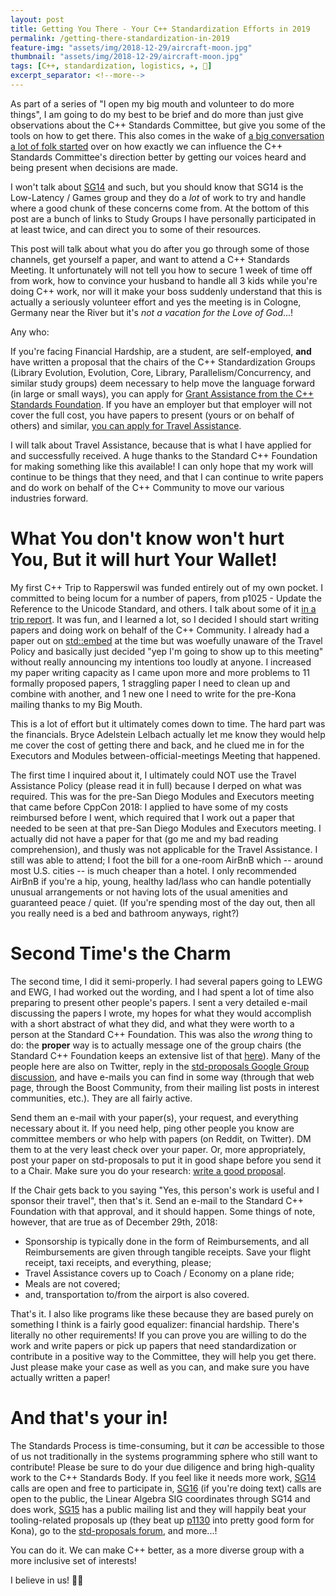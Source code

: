 ```yaml
---
layout: post
title: Getting You There - Your C++ Standardization Efforts in 2019
permalink: /getting-there-standardization-in-2019
feature-img: "assets/img/2018-12-29/aircraft-moon.jpg"
thumbnail: "assets/img/2018-12-29/aircraft-moon.jpg"
tags: [C++, standardization, logistics, ✈️, 👛]
excerpt_separator: <!--more-->
---
```


As part of a series of "I open my big mouth and volunteer to do more things", I am going to do my best to be brief and do more than just give observations about the C++ Standards Committee, but give you some of the tools on<!--more--> how to get there. This also comes in the wake of [a big conversation a lot of folk started](https://twitter.com/_Felipe/status/1078932775103803393) over on how exactly we can influence the C++ Standards Committee's direction better by getting our voices heard and being present when decisions are made.

I won't talk about [SG14](https://github.com/WG21-SG14/SG14) and such, but you should know that SG14 is the Low-Latency / Games group and they do a _lot_ of work to try and handle where a good chunk of these concerns come from. At the bottom of this post are a bunch of links to Study Groups I have personally participated in at least twice, and can direct you to some of their resources.

This post will talk about what you do after you go through some of those channels, get yourself a paper, and want to attend a C++ Standards Meeting. It unfortunately will not tell you how to secure 1 week of time off from work, how to convince your husband to handle all 3 kids while you're doing C++ work, nor will it make your boss suddenly understand that this is actually a seriously volunteer effort and yes the meeting is in Cologne, Germany near the River but it's _not a vacation for the Love of God_...!

Any who:

If you're facing Financial Hardship, are a student, are self-employed, **and** have written a proposal that the chairs of the C++ Standardization Groups (Library Evolution, Evolution, Core, Library, Parallelism/Concurrency, and similar study groups) deem necessary to help move the language forward (in large or small ways), you can apply for [Grant Assistance from the C++ Standards Foundation](https://isocpp.org/about/financial-assistance-policy). If you have an employer but that employer will not cover the full cost, you have papers to present (yours or on behalf of others) and similar, [you can apply for Travel Assistance](https://isocpp.org/about/financial-assistance-policy).

I will talk about Travel Assistance, because that is what I have applied for and successfully received. A huge thanks to the Standard C++ Foundation for making something like this available! I can only hope that my work will continue to be things that they need, and that I can continue to write papers and do work on behalf of the C++ Community to move our various industries forward.


# What You don't know won't hurt You, But it will hurt Your Wallet!

My first C++ Trip to Rapperswil was funded entirely out of my own pocket. I committed to being locum for a number of papers, from p1025 - Update the Reference to the Unicode Standard, and others. I talk about some of it [in a trip report](https://thephd.github.io/rapperswil-2018-c++-committee-trip-report). It was fun, and I learned a lot, so I decided I should start writing papers and doing work on behalf of the C++ Community. I already had a paper out on [std::embed](/vendor/future_cxx/papers/d1040.html) at the time but was woefully unaware of the Travel Policy and basically just decided "yep I'm going to show up to this meeting" without really announcing my intentions too loudly at anyone. I increased my paper writing capacity as I came upon more and more problems to 11 formally proposed papers, 1 straggling paper I need to clean up and combine with another, and 1 new one I need to write for the pre-Kona mailing thanks to my Big Mouth.

This is a lot of effort but it ultimately comes down to time. The hard part was the financials. Bryce Adelstein Lelbach actually let me know they would help me cover the cost of getting there and back, and he clued me in for the Executors and Modules between-official-meetings Meeting that happened.

The first time I inquired about it, I ultimately could NOT use the Travel Assistance Policy (please read it in full) because I derped on what was required. This was for the pre-San Diego Modules and Executors meeting that came before CppCon 2018: I applied to have some of my costs reimbursed before I went, which required that I work out a paper that needed to be seen at that pre-San Diego Modules and Executors meeting. I actually did not have a paper for that (go me and my bad reading comprehension), and thusly was not applicable for the Travel Assistance. I still was able to attend; I foot the bill for a one-room AirBnB which -- around most U.S. cities -- is much cheaper than a hotel. I only recommended AirBnB if you're a hip, young, healthy lad/lass who can handle potentially unusual arrangements or not having lots of the usual amenities and guaranteed peace / quiet. (If you're spending most of the day out, then all you really need is a bed and bathroom anyways, right?)


# Second Time's the Charm

The second time, I did it semi-properly. I had several papers going to LEWG and EWG, I had worked out the wording, and I had spent a lot of time also preparing to present other people's papers. I sent a very detailed e-mail discussing the papers I wrote, my hopes for what they would accomplish with a short abstract of what they did, and what they were worth to a person at the Standard C++ Foundation. This was also the _wrong_ thing to do: the **proper** way is to actually message one of the group chairs (the Standard C++ Foundation keeps an extensive list of that [here](https://isocpp.org/std/the-committee)). Many of the people here are also on Twitter, reply in the [std-proposals Google Group discussion](https://groups.google.com/a/isocpp.org/forum/#!forum/std-proposals), and have e-mails you can find in some way (through that web page, through the Boost Community, from their mailing list posts in interest communities, etc.). They are all fairly active.

Send them an e-mail with your paper(s), your request, and everything necessary about it. If you need help, ping other people you know are committee members or who help with papers (on Reddit, on Twitter). DM them to at the very least check over your paper. Or, more appropriately, post your paper on std-proposals to put it in good shape before you send it to a Chair. Make sure you do your research: [write a good proposal](https://thephd.github.io/writing-good-proposals).

If the Chair gets back to you saying "Yes, this person's work is useful and I sponsor their travel", then that's it. Send an e-mail to the Standard C++ Foundation with that approval, and it should happen. Some things of note, however, that are true as of December 29th, 2018:

- Sponsorship is typically done in the form of Reimbursements, and all Reimbursements are given through tangible receipts. Save your flight receipt, taxi receipts, and everything, please;
- Travel Assistance covers up to Coach / Economy on a plane ride;
- Meals are not covered;
- and, transportation to/from the airport is also covered.

That's it. I also like programs like these because they are based purely on something I think is a fairly good equalizer: financial hardship. There's literally no other requirements! If you can prove you are willing to do the work and write papers or pick up papers that need standardization or contribute in a positive way to the Committee, they will help you get there. Just please make your case as well as you can, and make sure you have actually written a paper!


# And that's your in!

The Standards Process is time-consuming, but it *can* be accessible to those of us not traditionally in the systems programming sphere who still want to contribute! Please be sure to do your due diligence and bring high-quality work to the C++ Standards Body. If you feel like it needs more work, [SG14](https://github.com/WG21-SG14/SG14) calls are open and free to participate in, [SG16](https://github.com/sg16-unicode/sg16) (if you're doing text) calls are open to the public, the Linear Algebra SIG coordinates through SG14 and does work, [SG15](https://cppcast.com/2018/06/titus-winters/) has a public mailing list and they will happily beat your tooling-related proposals up (they beat up [p1130](https://thephd.github.io/vendor/future_cxx/papers/d1130.html) into pretty good form for Kona), go to the [std-proposals forum](https://groups.google.com/a/isocpp.org/forum/#!forum/std-proposals), and more...!

You can do it. We can make C++ better, as a more diverse group with a more inclusive set of interests!

I believe in us! 🧡🧡
